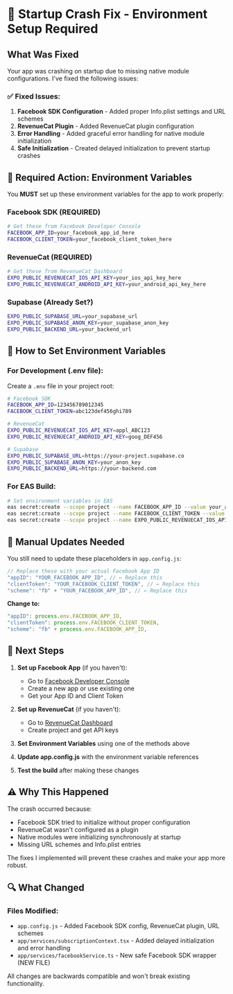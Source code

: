 # 🔧 Startup Crash Fix - Environment Setup Required

## What Was Fixed

Your app was crashing on startup due to missing native module configurations. I've fixed the following issues:

### ✅ Fixed Issues:
1. **Facebook SDK Configuration** - Added proper Info.plist settings and URL schemes
2. **RevenueCat Plugin** - Added RevenueCat plugin configuration
3. **Error Handling** - Added graceful error handling for native module initialization
4. **Safe Initialization** - Created delayed initialization to prevent startup crashes

## 🚨 Required Action: Environment Variables

You **MUST** set up these environment variables for the app to work properly:

### Facebook SDK (REQUIRED)
```bash
# Get these from Facebook Developer Console
FACEBOOK_APP_ID=your_facebook_app_id_here
FACEBOOK_CLIENT_TOKEN=your_facebook_client_token_here
```

### RevenueCat (REQUIRED)
```bash
# Get these from RevenueCat Dashboard
EXPO_PUBLIC_REVENUECAT_IOS_API_KEY=your_ios_api_key_here
EXPO_PUBLIC_REVENUECAT_ANDROID_API_KEY=your_android_api_key_here
```

### Supabase (Already Set?)
```bash
EXPO_PUBLIC_SUPABASE_URL=your_supabase_url
EXPO_PUBLIC_SUPABASE_ANON_KEY=your_supabase_anon_key
EXPO_PUBLIC_BACKEND_URL=your_backend_url
```

## 📝 How to Set Environment Variables

### For Development (.env file):
Create a `.env` file in your project root:
```bash
# Facebook SDK
FACEBOOK_APP_ID=123456789012345
FACEBOOK_CLIENT_TOKEN=abc123def456ghi789

# RevenueCat
EXPO_PUBLIC_REVENUECAT_IOS_API_KEY=appl_ABC123
EXPO_PUBLIC_REVENUECAT_ANDROID_API_KEY=goog_DEF456

# Supabase
EXPO_PUBLIC_SUPABASE_URL=https://your-project.supabase.co
EXPO_PUBLIC_SUPABASE_ANON_KEY=your_anon_key
EXPO_PUBLIC_BACKEND_URL=https://your-backend.com
```

### For EAS Build:
```bash
# Set environment variables in EAS
eas secret:create --scope project --name FACEBOOK_APP_ID --value your_app_id
eas secret:create --scope project --name FACEBOOK_CLIENT_TOKEN --value your_token
eas secret:create --scope project --name EXPO_PUBLIC_REVENUECAT_IOS_API_KEY --value your_key
```

## 🔧 Manual Updates Needed

You still need to update these placeholders in `app.config.js`:

```javascript
// Replace these with your actual Facebook App ID
"appID": "YOUR_FACEBOOK_APP_ID", // ← Replace this
"clientToken": "YOUR_FACEBOOK_CLIENT_TOKEN", // ← Replace this
"scheme": "fb" + "YOUR_FACEBOOK_APP_ID", // ← Replace this
```

**Change to:**
```javascript
"appID": process.env.FACEBOOK_APP_ID,
"clientToken": process.env.FACEBOOK_CLIENT_TOKEN, 
"scheme": "fb" + process.env.FACEBOOK_APP_ID,
```

## 🚀 Next Steps

1. **Set up Facebook App** (if you haven't):
   - Go to [Facebook Developer Console](https://developers.facebook.com/)
   - Create a new app or use existing one
   - Get your App ID and Client Token

2. **Set up RevenueCat** (if you haven't):
   - Go to [RevenueCat Dashboard](https://app.revenuecat.com/)
   - Create project and get API keys

3. **Set Environment Variables** using one of the methods above

4. **Update app.config.js** with the environment variable references

5. **Test the build** after making these changes

## ⚠️ Why This Happened

The crash occurred because:
- Facebook SDK tried to initialize without proper configuration
- RevenueCat wasn't configured as a plugin
- Native modules were initializing synchronously at startup
- Missing URL schemes and Info.plist entries

The fixes I implemented will prevent these crashes and make your app more robust.

## 🔍 What Changed

### Files Modified:
- `app.config.js` - Added Facebook SDK config, RevenueCat plugin, URL schemes
- `app/services/subscriptionContext.tsx` - Added delayed initialization and error handling
- `app/services/facebookService.ts` - New safe Facebook SDK wrapper (NEW FILE)

All changes are backwards compatible and won't break existing functionality.